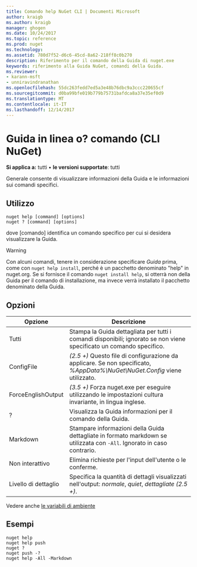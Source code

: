 ```yaml
---
title: Comando help NuGet CLI | Documenti Microsoft
author: kraigb
ms.author: kraigb
manager: ghogen
ms.date: 10/24/2017
ms.topic: reference
ms.prod: nuget
ms.technology: 
ms.assetid: 780d7f52-d6c6-45cd-8a62-218ff8c0b270
description: Riferimento per il comando della Guida di nuget.exe
keywords: riferimento alla Guida NuGet, comandi della Guida.
ms.reviewer:
- karann-msft
- unniravindranathan
ms.openlocfilehash: 55dc263fedd7ed5a3e48b76dbc9a3ccc220655cf
ms.sourcegitcommit: d0ba99bfe019b779b75731bafdca8a37e35ef0d9
ms.translationtype: MT
ms.contentlocale: it-IT
ms.lasthandoff: 12/14/2017
---
```

# <a name="help-or--command-nuget-cli"></a>Guida in linea o? comando (CLI NuGet)

**Si applica a:** tutti &bullet; **le versioni supportate**: tutti

Generale consente di visualizzare informazioni della Guida e le informazioni sui comandi specifici.

## <a name="usage"></a>Utilizzo

```
nuget help [command] [options]
nuget ? [command] [options]
```

dove [comando] identifica un comando specifico per cui si desidera visualizzare la Guida.

> [!Warning]
> Con alcuni comandi, tenere in considerazione specificare *Guida* prima, come con `nuget help install`, perché è un pacchetto denominato "help" in nuget.org. Se si fornisce il comando `nuget install help`, si otterrà non della Guida per il comando di installazione, ma invece verrà installato il pacchetto denominato della Guida.

## <a name="options"></a>Opzioni

| Opzione | Descrizione |
| --- | --- |
| Tutti | Stampa la Guida dettagliata per tutti i comandi disponibili; ignorato se non viene specificato un comando specifico. |
| ConfigFile | *(2.5 +)*  Questo file di configurazione da applicare. Se non specificato, *%AppData%\NuGet\NuGet.Config* viene utilizzato. |
| ForceEnglishOutput | *(3.5 +)*  Forza nuget.exe per eseguire utilizzando le impostazioni cultura invariante, in lingua inglese. |
| ? | Visualizza la Guida informazioni per il comando della Guida. |
| Markdown | Stampare informazioni della Guida dettagliate in formato markdown se utilizzata con `-All`. Ignorato in caso contrario. |
| Non interattivo | Elimina richieste per l'input dell'utente o le conferme. |
| Livello di dettaglio | Specifica la quantità di dettagli visualizzati nell'output: *normale*, *quiet*, *dettagliate (2.5 +)*. |

Vedere anche [le variabili di ambiente](cli-ref-environment-variables.md)

## <a name="examples"></a>Esempi

```
nuget help
nuget help push
nuget ?
nuget push -?
nuget help -All -Markdown
```
